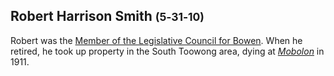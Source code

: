 ## Robert Harrison Smith <small>(5‑31‑10)</small>

Robert was the [Member of the Legislative Council for Bowen](https://www.parliament.qld.gov.au/Members/Former-Members/Former-Members-Register/Former-Member-Details?id=1559176949). When he retired, he took up property in the South Toowong area, dying at *[Mobolon](https://brisbanehistorywest.files.wordpress.com/2017/10/14-living-in-st-lucia-part-1-pre-ww-ii.pdf)* in 1911.

